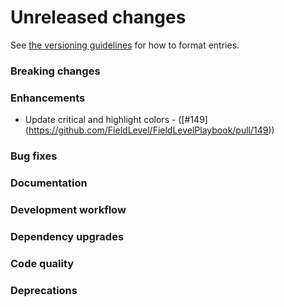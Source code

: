 # Unreleased changes

See [the versioning guidelines](VERSIONING.md) for how to format entries.

### Breaking changes

### Enhancements

-   Update critical and highlight colors - ([#149] (https://github.com/FieldLevel/FieldLevelPlaybook/pull/149))

### Bug fixes

### Documentation

### Development workflow

### Dependency upgrades

### Code quality

### Deprecations
